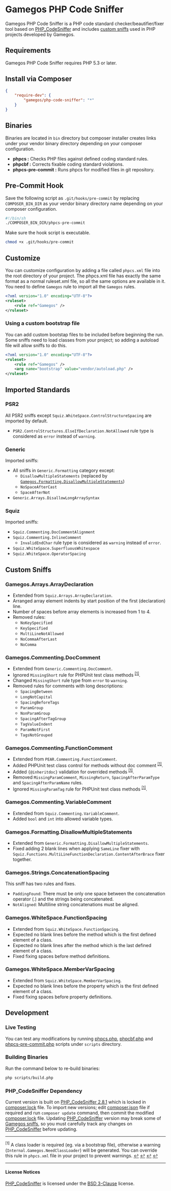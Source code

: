 # Gamegos PHP Code Sniffer

Gamegos PHP Code Sniffer is a PHP code standard checker/beautifier/fixer tool
based on [PHP_CodeSniffer] and
includes [custom sniffs](#custom-sniffs) used in PHP projects developed by Gamegos.

## Requirements

Gamegos PHP Code Sniffer requires PHP 5.3 or later.

## Install via Composer

```json
{
    "require-dev": {
        "gamegos/php-code-sniffer": "*"
    }
}
```

## Binaries

Binaries are located in `bin` directory but composer installer creates links under
your vendor binary directory depending on your composer configuration.

* **phpcs :** Checks PHP files against defined coding standard rules.
* **phpcbf :** Corrects fixable coding standard violations.
* **phpcs-pre-commit :** Runs phpcs for modified files in git repository.

## Pre-Commit Hook
Save the following script as `.git/hooks/pre-commit` by replacing `COMPOSER_BIN_DIR`
as your vendor binary directory name depending on your composer configuration.

```sh
#!/bin/sh
./COMPOSER_BIN_DIR/phpcs-pre-commit
```

Make sure the hook script is executable.

```sh
chmod +x .git/hooks/pre-commit
```

## Customize

You can customize configuration by adding a file called `phpcs.xml` file into
the root directory of your project. The phpcs.xml file has exactly the same
format as a normal ruleset.xml file, so all the same options are available in
it. You need to define `Gamegos` rule to import all the `Gamegos` rules.

```xml
<?xml version="1.0" encoding="UTF-8"?>
<ruleset>
    <rule ref="Gamegos" />
</ruleset>
```

### Using a custom bootstrap file
You can add custom bootstap files to be included before beginning the run.
Some sniffs need to load classes from your project; so adding a autoload file
will allow sniffs to do this.

```xml
<?xml version="1.0" encoding="UTF-8"?>
<ruleset>
    <rule ref="Gamegos" />
    <arg name="bootstrap" value="vendor/autoload.php" />
</ruleset>
```

## Imported Standards

### PSR2
All PSR2 sniffs except `Squiz.WhiteSpace.ControlStructureSpacing` are imported by default.
* `PSR2.ControlStructures.ElseIfDeclaration.NotAllowed` rule type is considered as `error` instead of `warning`.

### Generic
Imported sniffs:
* All sniffs in `Generic.Formatting` category except:
  * `DisallowMultipleStatements` (replaced by [`Gamegos.Formatting.DisallowMultipleStatements`](#gamegosformattingdisallowmultiplestatements))
  * `NoSpaceAfterCast`
  * `SpaceAfterNot`
* `Generic.Arrays.DisallowLongArraySyntax`

### Squiz
Imported sniffs:
* `Squiz.Commenting.DocCommentAlignment`
* `Squiz.Commenting.InlineComment`
  * `InvalidEndChar` rule type is considered as `warning` instead of `error`.
* `Squiz.WhiteSpace.SuperfluousWhitespace`
* `Squiz.WhiteSpace.OperatorSpacing`

## Custom Sniffs

### Gamegos.Arrays.ArrayDeclaration
* Extended from `Squiz.Arrays.ArrayDeclaration`.
* Arranged array element indents by start position of the first (declaration) line.
* Number of spaces before array elements is increased from 1 to 4.
* Removed rules:
  * `NoKeySpecified`
  * `KeySpecified`
  * `MultiLineNotAllowed`
  * `NoCommaAfterLast`
  * `NoComma`

### Gamegos.Commenting.DocComment
* Extended from `Generic.Commenting.DocComment`.
* Ignored `MissingShort` rule for PHPUnit test class methods <sup name="fn1c1">[[1]](#fn1)</sup>.
* Changed `MissingShort` rule type from `error` to `warning`.
* Removed rules for comments with long descriptions:
  * `SpacingBetween`
  * `LongNotCapital`
  * `SpacingBeforeTags`
  * `ParamGroup`
  * `NonParamGroup`
  * `SpacingAfterTagGroup`
  * `TagValueIndent`
  * `ParamNotFirst`
  * `TagsNotGrouped`

### Gamegos.Commenting.FunctionComment
* Extended from `PEAR.Commenting.FunctionComment`.
* Added PHPUnit test class control for methods without doc comment <sup name="fn1c2">[[1]](#fn1)</sup>.
* Added `{@inheritdoc}` validation for overrided methods <sup name="fn1c3">[[1]](#fn1)</sup>.
* Removed `MissingParamComment`, `MissingReturn`, `SpacingAfterParamType` and `SpacingAfterParamName` rules.
* Ignored `MissingParamTag` rule for PHPUnit test class methods <sup name="fn1c4">[[1]](#fn1)</sup>.

### Gamegos.Commenting.VariableComment
* Extended from `Squiz.Commenting.VariableComment`.
* Added `bool` and `int` into allowed variable types.

### Gamegos.Formatting.DisallowMultipleStatements
* Extended from `Generic.Formatting.DisallowMultipleStatements`.
* Fixed adding 2 blank lines when applying `SameLine` fixer with `Squiz.Functions.MultiLineFunctionDeclaration.ContentAfterBrace` fixer together.

### Gamegos.Strings.ConcatenationSpacing
This sniff has two rules and fixes.
* `PaddingFound`: There must be only one space between the concatenation operator (.) and the strings being concatenated.
* `NotAligned`: Multiline string concatenations must be aligned.

### Gamegos.WhiteSpace.FunctionSpacing
* Extended from `Squiz.WhiteSpace.FunctionSpacing`.
* Expected no blank lines before the method which is the first defined element of a class.
* Expected no blank lines after the method which is the last defined element of a class.
* Fixed fixing spaces before method definitions.

### Gamegos.WhiteSpace.MemberVarSpacing
* Extended from `Squiz.WhiteSpace.MemberVarSpacing`.
* Expected no blank lines before the property which is the first defined element of a class.
* Fixed fixing spaces before property definitions.

## Development

### Live Testing
You can test any modifications by running [phpcs.php](scripts/phpcs.php), [phpcbf.php](scripts/phpcbf.php) and
[phpcs-pre-commit.php](scripts/phpcs-pre-commit.php) scripts under `scripts` directory.

### Building Binaries
Run the command below to re-build binaries:

```sh
php scripts/build.php
```

### PHP_CodeSniffer Dependency
Current version is built on [PHP_CodeSniffer 2.8.1](https://github.com/squizlabs/PHP_CodeSniffer/releases/tag/2.8.1)
which is locked in [composer.lock](composer.lock) file. To import new versions; edit [composer.json](composer.json) file if required and
run `composer update` command, then commit the modified [composer.lock](composer.lock) file. Updating [PHP_CodeSniffer] version may
break some of [Gamegos sniffs](#custom-sniffs), so you must carefully track any changes on [PHP_CodeSniffer] before updating.

___
<a name="fn1"><sup>[1]</sup></a> A class loader is required (eg. via a bootstrap file),
otherwise a warning (`Internal.Gamegos.NeedClassLoader`) will be generated.
You can override this rule in `phpcs.xml` file in your project to prevent warnings.
[↩](#fn1c1) [↩](#fn1c2) [↩](#fn1c3) [↩](#fn1c4)
___
#### License Notices
[PHP_CodeSniffer] is licensed under the [BSD 3-Clause](http://opensource.org/licenses/BSD-3-Clause) license.

[PHP_CodeSniffer]: https://github.com/squizlabs/PHP_CodeSniffer

